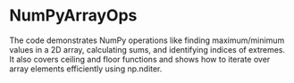 # NumPyArrayOps
The code demonstrates NumPy operations like finding maximum/minimum values in a 2D array, calculating sums, and identifying indices of extremes. It also covers ceiling and floor functions and shows how to iterate over array elements efficiently using np.nditer.
